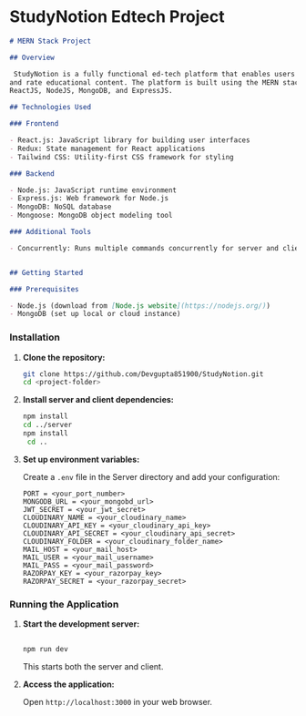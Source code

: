 # StudyNotion Edtech Project

```markdown
# MERN Stack Project

## Overview

 StudyNotion is a fully functional ed-tech platform that enables users to create, consume, 
and rate educational content. The platform is built using the MERN stack, which includes 
ReactJS, NodeJS, MongoDB, and ExpressJS.

## Technologies Used

### Frontend

- React.js: JavaScript library for building user interfaces
- Redux: State management for React applications
- Tailwind CSS: Utility-first CSS framework for styling

### Backend

- Node.js: JavaScript runtime environment
- Express.js: Web framework for Node.js
- MongoDB: NoSQL database
- Mongoose: MongoDB object modeling tool

### Additional Tools

- Concurrently: Runs multiple commands concurrently for server and client


## Getting Started

### Prerequisites

- Node.js (download from [Node.js website](https://nodejs.org/))
- MongoDB (set up local or cloud instance)
```
### Installation

1. **Clone the repository:**

   ```bash
   git clone https://github.com/Devgupta851900/StudyNotion.git
   cd <project-folder>
   ```

2. **Install server and client dependencies:**

   ```bash
   npm install
   cd ../server
   npm install
    cd ..
   ```

3. **Set up environment variables:**

   Create a `.env` file in the Server directory and add your configuration:

   ```env
   PORT = <your_port_number>
   MONGODB_URL = <your_mongobd_url>
   JWT_SECRET = <your_jwt_secret>
   CLOUDINARY_NAME = <your_cloudinary_name>
   CLOUDINARY_API_KEY = <your_cloudinary_api_key>
   CLOUDINARY_API_SECRET = <your_cloudinary_api_secret>
   CLOUDINARY_FOLDER = <your_cloudinary_folder_name>
   MAIL_HOST = <your_mail_host>
   MAIL_USER = <your_mail_username>
   MAIL_PASS = <your_mail_password>
   RAZORPAY_KEY = <your_razorpay_key>
   RAZORPAY_SECRET = <your_razorpay_secret>

   ```

### Running the Application

1. **Start the development server:**

   ```bash
  
   npm run dev
   ```

   This starts both the server and client.

2. **Access the application:**

   Open `http://localhost:3000` in your web browser.
